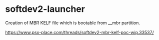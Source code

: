 # softdev2-launcher

Creation of MBR KELF file which is bootable from __mbr partition.

https://www.psx-place.com/threads/softdev2-mbr-kelf-poc-wip.33537/
